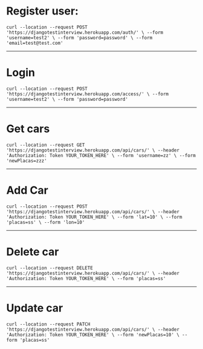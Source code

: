 # Register user:
`curl --location --request POST 'https://djangotestinterview.herokuapp.com/auth/' \
--form 'username=test2' \
--form 'password=password' \
--form 'email=test@test.com'`

---
# Login
`curl --location --request POST 'https://djangotestinterview.herokuapp.com/access/' \
--form 'username=test2' \
--form 'password=password'`

---
# Get cars
`curl --location --request GET 'https://djangotestinterview.herokuapp.com/api/cars/' \
--header 'Authorization: Token YOUR_TOKEN_HERE' \
--form 'username=zz' \
--form 'newPlacas=zzz'`

---
# Add Car
`curl --location --request POST 'https://djangotestinterview.herokuapp.com/api/cars/' \
--header 'Authorization: Token YOUR_TOKEN_HERE' \
--form 'lat=10' \
--form 'placas=ss' \
--form 'lon=10'`

---

# Delete car
`curl --location --request DELETE 'https://djangotestinterview.herokuapp.com/api/cars/' \
--header 'Authorization: Token YOUR_TOKEN_HERE' \
--form 'placas=ss'`

---

# Update car
`curl --location --request PATCH 'https://djangotestinterview.herokuapp.com/api/cars/' \
--header 'Authorization: Token YOUR_TOKEN_HERE' \
--form 'newPlacas=10' \
--form 'placas=ss'`